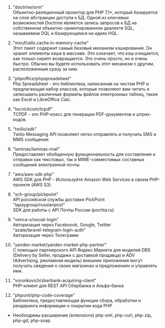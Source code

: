1) "doctrine/orm" </br>
        Объектно-реляционный проектор для PHP 7.1+, который базируется на слое абстракции доступа к БД. Одной из ключевых возможностей Doctrine является запись запросов к БД на собственном объектно-ориентированном диалекте SQL, называемом DQL и базирующемся на идеях HQL.
2) "mouf/utils.cache.in-memory-cache"</br>
        Этот пакет содержит самый базовый механизм кэширования. Он хранит элементы кэша в массиве. Это означает, что кэш очищается, как только скрипт возвращается. Это очень просто, но и очень быстро. Обычно вы будете использовать этот механизм с другим, расположенным сразу за ним.

3) "phpoffice/phpspreadsheet"</br>
        Php Spreadsheet - это библиотека, написанная на чистом PHP и предлагающая набор классов, которые позволяют вам читать и записывать различные форматы файлов электронных таблиц, такие как Excel и LibreOffice Calc.

4) "tecnickcom/tcpdf"</br>
        TCPDF - это PHP-класс для генерации PDF-документов и штрих-кодов.

5) "twilio/sdk"</br>
        Twilio Messaging API позволяет легко отправлять и получать SMS и MMS сообщения

6) "laminas/laminas-mail"</br>
        Предоставляет обобщенную функциональность для составления и отправки как текстовых, так и MIME-совместимых составных сообщений электронной почты

7) "aws/aws-sdk-php"</br>
        AWS SDK для PHP - Используйте Amazon Web Services в своем PHP-проекте (AWS S3)

8) "sch-group/pickpoint"</br>
        API российской службы доставки PickPoint</br>
    "lapaygroup/russianpost"</br>
        SDK для работы с API Почты России (pochta.ru)

9) "venca-x/social-login" </br>
        Авторизация через Faceboook, Google, Twitter</br>
    "azate/laravel-telegram-login-auth" </br>
        Авторизация через Телеграмм

10) "yandex-market/yandex-market-php-partner" </br>
        С помощью партнерского API Яндекс.Маркета для моделей DBS (Delivery by Seller, продажи с доставкой продавца) и ADV (Advertising, рекламная модель) внешние приложения могут получать сведения о своих магазинах и предложениях и управлять ими. 

11) "voronkovich/sberbank-acquiring-client" </br>
        PHP-клиент для REST API Сбербанка и Альфа-банка 

12) "phpunit/php-code-coverage"</br>
        Библиотека, предоставляющая функции сбора, обработки и рендеринга информации о покрытии кода PHP</br>

* Необходимы расширения (extensions) php-xml, php-curl, php-zip, php-gd, php-soap
